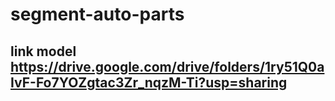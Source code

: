 # segment-auto-parts

## link model https://drive.google.com/drive/folders/1ry51Q0aIvF-Fo7YOZgtac3Zr_nqzM-Ti?usp=sharing
